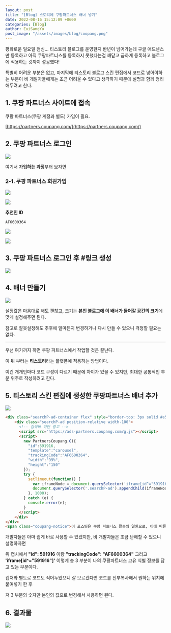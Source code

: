 ```yaml
---
layout: post
title: "[Blog] 스토리에 쿠팡파트너스 배너 넣기"
date: 2022-08-16 15:12:09 +0600
categories: [Blog]
author: EuiSangYu
post_image: "/assets/images/blog/coopang.png"
---
```


평화로운 일요일 점심... 티스토리 블로그를 운영한지 반년이 넘어가는데 구글 애드센스만 등록하고 아직 쿠팡파트너스를 등록하지 못했다는걸 깨닫고 급하게 등록하고 블로그에 적용하는 것까지 성공했다!

특별히 어려운 부분은 없고, 마지막에 티스토리 블로그 스킨 편집에서 코드로 넣어야하는 부분이 비 개발자들에게는 조금 어려울 수 있다고 생각하기 때문에 설명과 함께 정리해두려고 한다.

## 1. 쿠팡 파트너스 사이트에 접속

쿠팡 파트너스(쿠팡 계정과 별도) 가입이 필요.

[https://partners.coupang.com/](https://partners.coupang.com/)


## 2. 쿠팡 파트너스 로그인

![](https://velog.velcdn.com/images/clothes/post/7cc68377-d04a-4353-b93e-6a9a28158792/image.png)

여기서 **가입하는 과정**부터 보자면

### 2-1. 쿠팡 파트너스 회원가입

![](https://velog.velcdn.com/images/clothes/post/763babd5-6a9b-47ea-a633-cbbfed9efedb/image.png)


![](https://velog.velcdn.com/images/clothes/post/04d7e31f-4a17-4701-99e7-01d66e8cebd6/image.png)


**추천인 ID**

```
AF6600364
```

![](https://velog.velcdn.com/images/clothes/post/f095efe4-810d-4117-aa32-ccf40b169ada/image.png)

![](https://velog.velcdn.com/images/clothes/post/7ba1c609-a3af-4917-bb5d-8a9c403eabdd/image.png)


## 3. 쿠팡 파트너스 로그인 후 #링크 생성

![](https://velog.velcdn.com/images/clothes/post/6915a038-8a42-4e6f-941f-4e7c21a19633/image.png)


## 4. 배너 만들기

![](https://velog.velcdn.com/images/clothes/post/0797df33-01e5-4eca-b568-6e2671b4d6c6/image.png)

설정값은 마음대로 해도 괜찮고, 크기는 **본인 블로그에 이 배너가 들어갈 공간의 크기**에 맞게 설정해주면 된다.

참고로 잘못설정해도 추후에 얼마든지 변경하거나 다시 만들 수 있으니 걱정할 필요는 없다.

---

우선 여기까지 하면 쿠팡 파트너스에서 작업할 것은 끝난다.

이 뒤 부터는 **티스토리**라는 플랫폼에 적용하는 방법이다.

이건 개개인마다 코드 구성이 다르기 때문에 차이가 있을 수 있지만, 최대한 공통적인 부분 위주로 작성하려고 한다.

## 5. 티스토리 스킨 편집에 생성한 쿠팡파트너스 배너 추가

![](https://velog.velcdn.com/images/clothes/post/07d12ddc-2c70-4061-a113-8cfa9079a501/image.png)


```html
<div class="searchP-ad-container flex" style="border-top: 3px solid #e5e5e5;height:150px">
    <div class="searchP-ad position-relative width-100">
      <!-- 검색바 하단 광고 -->
      <script src="https://ads-partners.coupang.com/g.js"></script>
      <script>
        new PartnersCoupang.G({
          "id":591916,
          "template":"carousel",
          "trackingCode":"AF6600364",
          "width":"99%",
          "height":"150"
        });
        try {
          setTimeout(function() {
            var iframeNode = document.querySelector('iframe[id^="591916"]');
            document.querySelector('.searchP-ad').appendChild(iframeNode);
          }, 1000);
        } catch (e) {
          console.error(e);
        }
      </script>
    </div>
</div>
<span class="coupang-notice">이 포스팅은 쿠팡 파트너스 활동의 일환으로, 이에 따른 일정액의 수수료를 제공받습니다.</span>
```

개발자들은 아마 쉽게 바로 사용할 수 있겠지만, 비 개발자들은 조금 난해할 수 있으니 설명하자면

위 캡처에서 **"id": 591916** 이랑 **"trackingCode": "AF6600364"** 그리고 **'iframe\[id^="591916"\]'** 이렇게 총 3 부분이 나의 쿠팡파트너스 고유 식별 정보를 담고 있는 부분이다.

캡처와 별도로 코드도 적어두었으니 잘 모르겠다면 코드를 전부복사해서 원하는 위치에 붙여넣기 한 후

저 3 부분의 숫자만 본인의 값으로 변경해서 사용하면 된다.

## 6. 결과물

![](https://velog.velcdn.com/images/clothes/post/26bf6f1e-5ffd-4a74-b50d-3acd86914bee/image.png)

